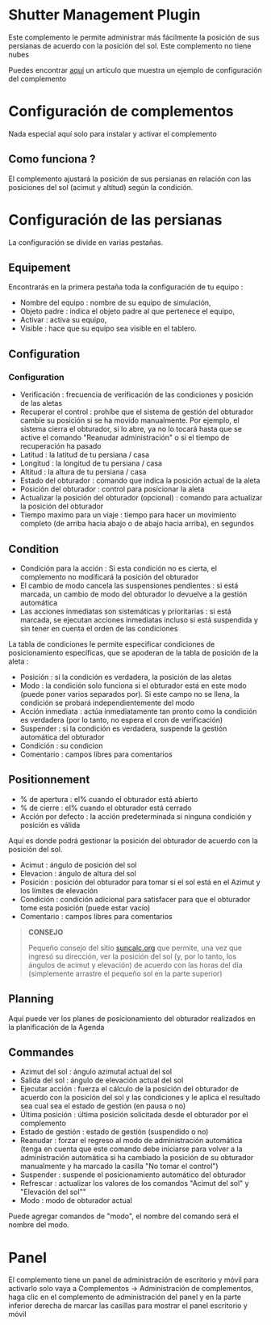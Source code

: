 # Shutter Management Plugin

Este complemento le permite administrar más fácilmente la posición de sus persianas de acuerdo con la posición del sol. Este complemento no tiene nubes

Puedes encontrar [aquí](https://www.jeedom.com/blog/?p=4310) un artículo que muestra un ejemplo de configuración del complemento

# Configuración de complementos

Nada especial aquí solo para instalar y activar el complemento

## Como funciona ?

El complemento ajustará la posición de sus persianas en relación con las posiciones del sol (acimut y altitud) según la condición.

# Configuración de las persianas

La configuración se divide en varias pestañas.

## Equipement

Encontrarás en la primera pestaña toda la configuración de tu equipo :

- Nombre del equipo : nombre de su equipo de simulación,
- Objeto padre : indica el objeto padre al que pertenece el equipo,
- Activar : activa su equipo,
- Visible : hace que su equipo sea visible en el tablero.


## Configuration

### Configuration

- Verificación : frecuencia de verificación de las condiciones y posición de las aletas
- Recuperar el control : prohíbe que el sistema de gestión del obturador cambie su posición si se ha movido manualmente. Por ejemplo, el sistema cierra el obturador, si lo abre, ya no lo tocará hasta que se active el comando "Reanudar administración" o si el tiempo de recuperación ha pasado
- Latitud : la latitud de tu persiana / casa
- Longitud : la longitud de tu persiana / casa
- Altitud : la altura de tu persiana / casa
- Estado del obturador : comando que indica la posición actual de la aleta
- Posición del obturador : control para posicionar la aleta
- Actualizar la posición del obturador (opcional) : comando para actualizar la posición del obturador
- Tiempo maximo para un viaje : tiempo para hacer un movimiento completo (de arriba hacia abajo o de abajo hacia arriba), en segundos

## Condition

- Condición para la acción : Si esta condición no es cierta, el complemento no modificará la posición del obturador
- El cambio de modo cancela las suspensiones pendientes : si está marcada, un cambio de modo del obturador lo devuelve a la gestión automática
- Las acciones inmediatas son sistemáticas y prioritarias : si está marcada, se ejecutan acciones inmediatas incluso si está suspendida y sin tener en cuenta el orden de las condiciones

La tabla de condiciones le permite especificar condiciones de posicionamiento específicas, que se apoderan de la tabla de posición de la aleta :
- Posición : si la condición es verdadera, la posición de las aletas
- Modo : la condición solo funciona si el obturador está en este modo (puede poner varios separados por). Si este campo no se llena, la condición se probará independientemente del modo
- Acción inmediata : actúa inmediatamente tan pronto como la condición es verdadera (por lo tanto, no espera el cron de verificación)
- Suspender : si la condición es verdadera, suspende la gestión automática del obturador
- Condición : su condicion
- Comentario : campos libres para comentarios

## Positionnement

- % de apertura : el% cuando el obturador está abierto
- % de cierre : el% cuando el obturador está cerrado
- Acción por defecto : la acción predeterminada si ninguna condición y posición es válida

Aquí es donde podrá gestionar la posición del obturador de acuerdo con la posición del sol.

- Acimut : ángulo de posición del sol
- Elevacion : ángulo de altura del sol
- Posición : posición del obturador para tomar si el sol está en el Azimut y los límites de elevación
- Condición : condición adicional para satisfacer para que el obturador tome esta posición (puede estar vacío)
- Comentario : campos libres para comentarios

>**CONSEJO**
>
>Pequeño consejo del sitio [suncalc.org](https://www.suncalc.org) que permite, una vez que ingresó su dirección, ver la posición del sol (y, por lo tanto, los ángulos de acimut y elevación) de acuerdo con las horas del día (simplemente arrastre el pequeño sol en la parte superior)

## Planning

Aquí puede ver los planes de posicionamiento del obturador realizados en la planificación de la Agenda

## Commandes

- Azimut del sol : ángulo azimutal actual del sol
- Salida del sol : ángulo de elevación actual del sol
- Ejecutar acción : fuerza el cálculo de la posición del obturador de acuerdo con la posición del sol y las condiciones y le aplica el resultado sea cual sea el estado de gestión (en pausa o no)
- Última posición : última posición solicitada desde el obturador por el complemento
- Estado de gestión : estado de gestión (suspendido o no)
- Reanudar : forzar el regreso al modo de administración automática (tenga en cuenta que este comando debe iniciarse para volver a la administración automática si ha cambiado la posición de su obturador manualmente y ha marcado la casilla "No tomar el control")
- Suspender : suspende el posicionamiento automático del obturador
- Refrescar : actualizar los valores de los comandos "Acimut del sol" y "Elevación del sol""
- Modo : modo de obturador actual

Puede agregar comandos de "modo", el nombre del comando será el nombre del modo.

# Panel

El complemento tiene un panel de administración de escritorio y móvil para activarlo solo vaya a Complementos -> Administración de complementos, haga clic en el complemento de administración del panel y en la parte inferior derecha de marcar las casillas para mostrar el panel escritorio y móvil
